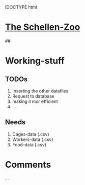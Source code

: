!DOCTYPE html
<h1>  <u><b>The Schellen-Zoo</b></u> </h1>
##

#          Working-stuff
## TODOs
1. Inserting the other datafiles
2. Request to database
3. making it mor efficient
4. ...

## Needs
1. Cages-data (.csv)
2. Workers-data (.csv)
3. Food-data (.csv)
   
# <b>  Comments  </b>
...
